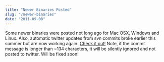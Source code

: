 ```yaml
---
title: "Newer Binaries Posted"
slug: "/newer-binaries"
date: "2011-09-08"
---
```


Some newer binaries were posted not long ago for Mac OSX, Windows and Linux. Also, automatic twitter updates from svn commits broke earlier this summer but are now working again. [Check it out!](/software/volumerover) Note, if the commit message is longer than ~134 characters, it will be silently ignored and not posted to twitter. Will be fixed soon!
